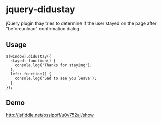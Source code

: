 # jquery-didustay

jQuery plugin thay tries to determine if the user stayed on the page after "beforeunload" confirmation dialog.

## Usage

```
$(window).didustay({
  stayed: function() {
    console.log('Thanks for staying');
  },
  left: function() {
    console.log('Sad to see you leave');
  }
});
```

## Demo

<a href="http://jsfiddle.net/ossipoff/u0v752aj/show" target="_blank">http://jsfiddle.net/ossipoff/u0v752aj/show</a>
